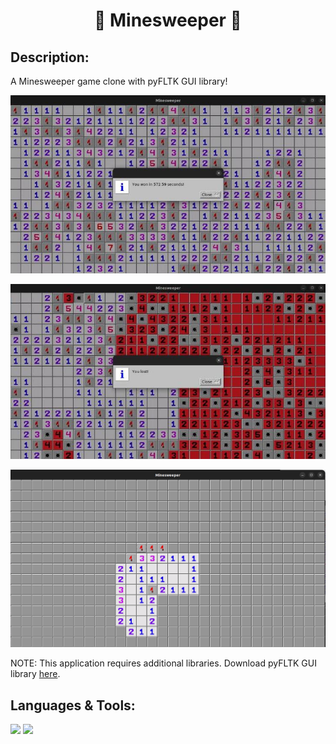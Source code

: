 <h1 align = 'center'> 🚩 Minesweeper 🚩</h1>
	
## Description:
A Minesweeper game clone with pyFLTK GUI library!

![Alt text](./pictures/minesweeper(2).jpg?raw=true "Game Won")

![Alt text](./pictures/minesweeper(1).jpg?raw=true "Game Lost")

![Alt text](./pictures/minesweeper(3).png?raw=true "Mid Game")

NOTE: This application requires additional libraries. Download pyFLTK GUI library [here](https://pyfltk.sourceforge.io/install.php).
	
## Languages & Tools:
<img src = 'https://img.shields.io/badge/-Python-red/?style=for-the-badge&logo=python&logoColor=e8e337&color=3388FF'> <img src = 'https://img.shields.io/badge/-pyFLTK-white/?style=for-the-badge&color=2a2a2a'>

